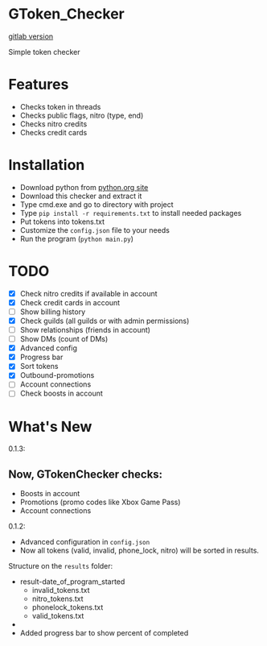 # GToken_Checker

[gitlab version](https://gitlab.com/snaky1/GTokenChecker)

Simple token checker

# Features

- Checks token in threads
- Checks public flags, nitro (type, end)
- Checks nitro credits
- Checks credit cards

# Installation

- Download python from [python.org site](https://python.org)
- Download this checker and extract it
- Type cmd.exe and go to directory with project
- Type `pip install -r requirements.txt` to install needed packages
- Put tokens into tokens.txt
- Customize the `config.json` file to your needs
- Run the program (`python main.py`)

# TODO

- [x] Check nitro credits if available in account
- [x] Check credit cards in account
- [ ] Show billing history
- [x] Check guilds (all guilds or with admin permissions)
- [ ] Show relationships (friends in account)
- [ ] Show DMs (count of DMs)
- [x] Advanced config
- [x] Progress bar
- [x] Sort tokens
- [x] Outbound-promotions
- [ ] Account connections
- [ ] Check boosts in account

# What's New

0.1.3:

**Now, GTokenChecker checks:**
-
- Boosts in account
- Promotions (promo codes like Xbox Game Pass)
- Account connections



0.1.2:

- Advanced configuration in `config.json`
- Now all tokens (valid, invalid, phone_lock, nitro) will be sorted in results.

Structure on the `results` folder:

- result-date_of_program_started
    - invalid_tokens.txt
    - nitro_tokens.txt
    - phonelock_tokens.txt
    - valid_tokens.txt
-
- Added progress bar to show percent of completed
